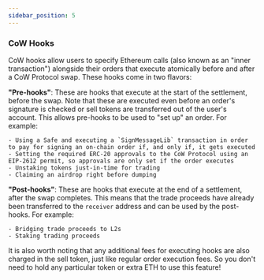 ```yaml
---
sidebar_position: 5
---
```


### CoW Hooks

CoW hooks allow users to specify Ethereum calls (also known as an "inner transaction") alongside their orders that execute atomically before and after a CoW Protocol swap. These hooks come in two flavors:

**"Pre-hooks"**: These are hooks that execute at the start of the settlement, before the swap. Note that these are executed even before an order's signature is checked or sell tokens are transferred out of the user's account. This allows pre-hooks to be used to "set up" an order. For example:

    - Using a Safe and executing a `SignMessageLib` transaction in order to pay for signing an on-chain order if, and only if, it gets executed
    - Setting the required ERC-20 approvals to the CoW Protocol using an EIP-2612 permit, so approvals are only set if the order executes
    - Unstaking tokens just-in-time for trading
    - Claiming an airdrop right before dumping

**"Post-hooks"**: These are hooks that execute at the end of a settlement, after the swap completes. This means that the trade proceeds have already been transferred to the `receiver` address and can be used by the post-hooks. For example:

    - Bridging trade proceeds to L2s
    - Staking trading proceeds

It is also worth noting that any additional fees for executing hooks are also charged in the sell token, just like regular order execution fees. So you don't need to hold any particular token or extra ETH to use this feature!
